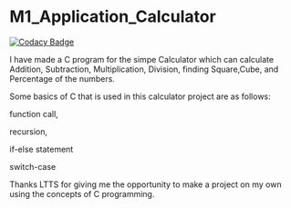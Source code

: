 # M1_Application_Calculator

[![Codacy Badge](https://api.codacy.com/project/badge/Grade/440b48f8095a48d0997a5866e79e13d4)](https://app.codacy.com/gh/lokesh23799/M1_Calculator_Application?utm_source=github.com&utm_medium=referral&utm_content=lokesh23799/M1_Calculator_Application&utm_campaign=Badge_Grade_Settings)

I have made a C program for the simpe Calculator which can calculate Addition, Subtraction, Multiplication, Division, finding Square,Cube, and Percentage of the numbers.

Some basics of C that is used in this calculator project are as follows:

function call,

recursion,

if-else statement

switch-case

Thanks LTTS for giving me the opportunity to make a project on my own using the concepts of C programming.
